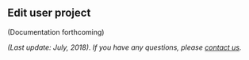 Edit user project
---

(Documentation forthcoming)



*(Last update: July, 2018)*. *If you have any questions, please [contact us]( https://mediasuite.clariah.nl/contact ).*
